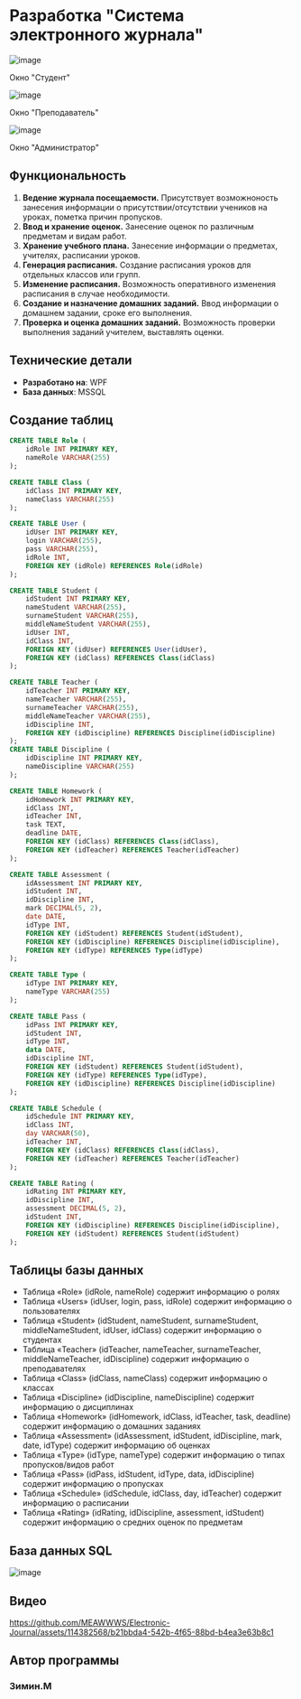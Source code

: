 # Разработка "Система электронного журнала"
![image](https://github.com/MEAWWWS/Electronic-Journal/assets/114382568/74aafb4a-5c70-47d7-bcb8-8d3f0611132a)

Окно "Студент"

![image](https://github.com/MEAWWWS/Electronic-Journal/assets/114382568/4f8a8042-04e1-49b8-b8b1-6023a48c2adf)

Окно "Преподаватель"

![image](https://github.com/MEAWWWS/Electronic-Journal/assets/114382568/0d1ca2d2-9a0c-41c5-858a-2404fe68a2a2)

Окно "Администратор"

## Функциональность
1. **Ведение журнала посещаемости.** Присутствует возможноность занесения информации о присутствии/отсутствии учеников на уроках, пометка причин пропусков.
2. **Ввод и хранение оценок.** Занесение оценок по различным предметам и видам работ.
3. **Хранение учебного плана.** Занесение информации о предметах, учителях, расписании уроков.
4. **Генерация расписания.** Создание расписания уроков для отдельных классов или групп.
4. **Изменение расписания.** Возможность оперативного изменения расписания в случае необходимости.
4. **Создание и назначение домашних заданий.** Ввод информации о домашнем задании, сроке его выполнения.
5. **Проверка и оценка домашних заданий.** Возможность проверки выполнения заданий учителем, выставлять оценки.

## Технические детали 
- **Разработано на**: WPF
- **База данных**: MSSQL
## Создание таблиц 
``` SQL
CREATE TABLE Role (
    idRole INT PRIMARY KEY,
    nameRole VARCHAR(255)
);

CREATE TABLE Class (
    idClass INT PRIMARY KEY,
    nameClass VARCHAR(255)
);

CREATE TABLE User (
    idUser INT PRIMARY KEY,
    login VARCHAR(255),
    pass VARCHAR(255),
    idRole INT,
    FOREIGN KEY (idRole) REFERENCES Role(idRole)
);

CREATE TABLE Student (
    idStudent INT PRIMARY KEY,
    nameStudent VARCHAR(255),
    surnameStudent VARCHAR(255),
    middleNameStudent VARCHAR(255),
    idUser INT,
    idClass INT,
    FOREIGN KEY (idUser) REFERENCES User(idUser),
    FOREIGN KEY (idClass) REFERENCES Class(idClass)
);

CREATE TABLE Teacher (
    idTeacher INT PRIMARY KEY,
    nameTeacher VARCHAR(255),
    surnameTeacher VARCHAR(255),
    middleNameTeacher VARCHAR(255),
    idDiscipline INT,
    FOREIGN KEY (idDiscipline) REFERENCES Discipline(idDiscipline)
);
CREATE TABLE Discipline (
    idDiscipline INT PRIMARY KEY,
    nameDiscipline VARCHAR(255)
);

CREATE TABLE Homework (
    idHomework INT PRIMARY KEY,
    idClass INT,
    idTeacher INT,
    task TEXT,
    deadline DATE,
    FOREIGN KEY (idClass) REFERENCES Class(idClass),
    FOREIGN KEY (idTeacher) REFERENCES Teacher(idTeacher)
);

CREATE TABLE Assessment (
    idAssessment INT PRIMARY KEY,
    idStudent INT,
    idDiscipline INT,
    mark DECIMAL(5, 2),
    date DATE,
    idType INT,
    FOREIGN KEY (idStudent) REFERENCES Student(idStudent),
    FOREIGN KEY (idDiscipline) REFERENCES Discipline(idDiscipline),
    FOREIGN KEY (idType) REFERENCES Type(idType)
);

CREATE TABLE Type (
    idType INT PRIMARY KEY,
    nameType VARCHAR(255)
);

CREATE TABLE Pass (
    idPass INT PRIMARY KEY,
    idStudent INT,
    idType INT,
    data DATE,
    idDiscipline INT,
    FOREIGN KEY (idStudent) REFERENCES Student(idStudent),
    FOREIGN KEY (idType) REFERENCES Type(idType),
    FOREIGN KEY (idDiscipline) REFERENCES Discipline(idDiscipline)
);

CREATE TABLE Schedule (
    idSchedule INT PRIMARY KEY,
    idClass INT,
    day VARCHAR(50),
    idTeacher INT,
    FOREIGN KEY (idClass) REFERENCES Class(idClass),
    FOREIGN KEY (idTeacher) REFERENCES Teacher(idTeacher)
);

CREATE TABLE Rating (
    idRating INT PRIMARY KEY,
    idDiscipline INT,
    assessment DECIMAL(5, 2),
    idStudent INT,
    FOREIGN KEY (idDiscipline) REFERENCES Discipline(idDiscipline),
    FOREIGN KEY (idStudent) REFERENCES Student(idStudent)
);

```
## Таблицы базы данных

- Таблица «Role» (idRole, nameRole) содержит информацию о ролях
- Таблица «Users» (idUser, login, pass, idRole) содержит информацию о пользователях
- Таблица «Student» (idStudent, nameStudent, surnameStudent, middleNameStudent, idUser, idClass) содержит информацию о студентах
- Таблица «Teacher» (idTeacher, nameTeacher, surnameTeacher, middleNameTeacher, idDiscipline) содержит информацию о преподавателях
- Таблица «Class» (idClass, nameClass) содержит информацию о классах
- Таблица «Discipline» (idDiscipline, nameDiscipline) содержит информацию о дисциплинах
- Таблица «Homework» (idHomework, idClass, idTeacher, task, deadline) содержит информацию о домашних заданиях
- Таблица «Assessment» (idAssessment, idStudent, idDiscipline, mark, date, idType) содержит информацию об оценках
- Таблица «Type» (idType, nameType) содержит информацию о типах пропусков/видов работ
- Таблица «Pass» (idPass, idStudent, idType, data, idDiscipline) содержит информацию о пропусках
- Таблица «Schedule» (idSchedule, idClass, day, idTeacher) содержит информацию о расписании
- Таблица «Rating» (idRating, idDiscipline, assessment, idStudent) содержит информацию о средних оценок по предметам

## База данных SQL
![image](https://github.com/MEAWWWS/Electronic-Journal/assets/114382568/b50db357-93b9-4c0c-bf7f-ff958462aeeb)
## Видео


https://github.com/MEAWWWS/Electronic-Journal/assets/114382568/b21bbda4-542b-4f65-88bd-b4ea3e63b8c1


## Автор программы
### Зимин.М
